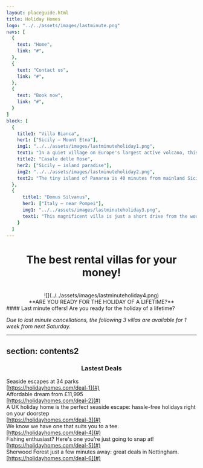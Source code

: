 ```yaml
---
layout: placeguide.html
title: Holiday Homes
logo: "../../assets/images/lastminute.png"
navs: [
  {
    text: "Home",
    link: "#",
  },
  {
    text: "Contact us",
    link: "#",
  },
  {
    text: "Book now",
    link: "#",
  }
]
block: [
  {
    title1: "Villa Bianca",
    her1: ["Sicily – Mount Etna"],
    img1: "../../assets/images/lastminuteholiday1.png",
    text1: "In a quiet village on Europe's largest active volcano, this wonderful villa can sleep up to 10 people, in 4 double and 2 single bedrooms. There is a full kitchen, two large living rooms and four bathrooms as well as an outside swimming pool and a private beach. You can walk into the village for local shopping, or drive to the nearest town in 10 minutes. The airport is 40 km. away. The price includes all meals cooked by Angela, and full maid service.",
    title2: "Casale delle Rose",
    her2: ["Sicily – island paradise"],
    img2: "../../assets/images/lastminuteholiday2.png",
    text2: "The tiny island of Panarea is 40 minutes from mainland Sicily by hydrofoil or fast ferry. Cars are not allowed on the island. Casale delle Rose can sleep up to 6 people in three double bedrooms. The villa is on the beach, but is only 5 minutes walk from local shops and from the tourist port- where you can moor your yacht, if you have one! Price does not include food or maid service.",
  },
  {
      title1: "Domus Silvanus",
      her1: ["Italy – near Pompei"],
      img1: "../../assets/images/lastminuteholiday3.png",
      text1: "This magnificent villa is just a short drive from the world famous ruins at Pompei. With 4 double bedrooms, 3 living rooms and 5 bathrooms – 2 with Jacuzzi hot tubs - it can easily accommodate up to 8 people. There is a large swimming pool in the garden, and a terrace with a wondeful view of the volcano Vesuvius. Price includes full maid service and all meals. Naples airport is 30 mins drive away.",
    }
  ]
---
```


<center><h1>The best rental villas for your money!</h1></center><br>

<center>![](../../assets/images/lastminuteholiday4.png)</center>

<center>**ARE YOU READY FOR THE HOLIDAY OF A LIFETIME?**</center>
#### Last minute offers! Are you ready for the holiday of a lifetime?

_Due to last minute cancellations, the following 3 villas are available for 1 week from next Saturday._


---
section: contents2
---

<center><h3>Lastest Deals</h3></center>

Seaside escapes at 34 parks<br>
[https://holidayhomes.com/deal-1](#)<br>
Affordable dream from £11,995<br>
[https://holidayhomes.com/deal-2](#)<br>
A UK holiday home is the perfect seaside escape: hassle-free holidays right on your doorstep<br>
[https://holidayhomes.com/deal-3](#)<br>
We know we have one that suits you to a tee.<br>
[https://holidayhomes.com/deal-4](#)<br>
Fishing enthusiast? Here's one you're just going to snap at!<br>
[https://holidayhomes.com/deal-5](#)<br>
Sherwood Forest just a few minutes away: great deals in Nottingham.<br>
[https://holidayhomes.com/deal-6](#)<br>
